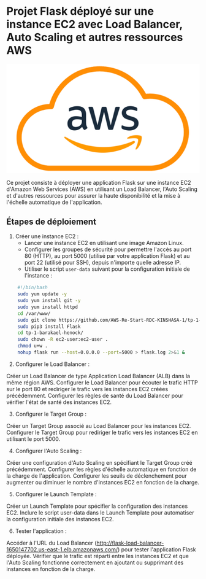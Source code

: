 # Projet Flask déployé sur une instance EC2 avec Load Balancer, Auto Scaling et autres ressources AWS

![Texte alternatif de l'image](static/images/github/awslogo.png)

Ce projet consiste à déployer une application Flask sur une instance EC2 d'Amazon Web Services (AWS) en utilisant un Load Balancer, l'Auto Scaling et d'autres ressources pour assurer la haute disponibilité et la mise à l'échelle automatique de l'application.

## Étapes de déploiement

1. Créer une instance EC2 :
   - Lancer une instance EC2 en utilisant une image Amazon Linux.
   - Configurer les groupes de sécurité pour permettre l'accès au port 80 (HTTP), au port 5000 (utilisé par votre application Flask) et au port 22 (utilisé pour SSH), depuis n'importe quelle adresse IP.
   - Utiliser le script `user-data` suivant pour la configuration initiale de l'instance :

```bash
    #!/bin/bash
    sudo yum update -y
    sudo yum install git -y
    sudo yum install httpd
    cd /var/www/
    sudo git clone https://github.com/AWS-Re-Start-RDC-KINSHASA-1/tp-1-barakael-henock.git
    sudo pip3 install Flask
    cd tp-1-barakael-henock/
    sudo chown -R ec2-user:ec2-user .
    chmod u+w .
    nohup flask run --host=0.0.0.0 --port=5000 > flask.log 2>&1 &
```

2. Configurer le Load Balancer :

Créer un Load Balancer de type Application Load Balancer (ALB) dans la même région AWS.
Configurer le Load Balancer pour écouter le trafic HTTP sur le port 80 et rediriger le trafic vers les instances EC2 créées précédemment.
Configurer les règles de santé du Load Balancer pour vérifier l'état de santé des instances EC2.

3. Configurer le Target Group :

Créer un Target Group associé au Load Balancer pour les instances EC2.
Configurer le Target Group pour rediriger le trafic vers les instances EC2 en utilisant le port 5000.

4. Configurer l'Auto Scaling :

Créer une configuration d'Auto Scaling en spécifiant le Target Group créé précédemment.
Configurer les règles d'échelle automatique en fonction de la charge de l'application.
Configurer les seuils de déclenchement pour augmenter ou diminuer le nombre d'instances EC2 en fonction de la charge.

5. Configurer le Launch Template :

Créer un Launch Template pour spécifier la configuration des instances EC2.
Inclure le script user-data dans le Launch Template pour automatiser la configuration initiale des instances EC2.

6. Tester l'application :

Accéder à l'URL du Load Balancer (http://flask-load-balancer-1650147702.us-east-1.elb.amazonaws.com/) pour tester l'application Flask déployée.
Vérifier que le trafic est réparti entre les instances EC2 et que l'Auto Scaling fonctionne correctement en ajoutant ou supprimant des instances en fonction de la charge.